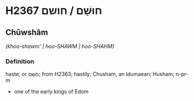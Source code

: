 # H2367 חוּשָׁם / חושם

## Chûwshâm

_(khoo-shawm' | hoo-SHAWM | hoo-SHAHM)_

### Definition

haste; or חֻשָׁם; from H2363; hastily; Chusham, an Idumaean; Husham; n-pr-m

- one of the early kings of Edom
